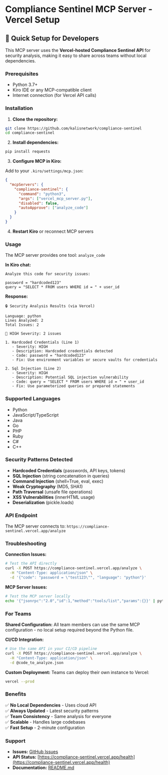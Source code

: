 # Compliance Sentinel MCP Server - Vercel Setup

## 🚀 Quick Setup for Developers

This MCP server uses the **Vercel-hosted Compliance Sentinel API** for security analysis, making it easy to share across teams without local dependencies.

### Prerequisites

- Python 3.7+
- Kiro IDE or any MCP-compatible client
- Internet connection (for Vercel API calls)

### Installation

1. **Clone the repository:**
```bash
git clone https://github.com/kalisnetwork/compliance-sentinel
cd compliance-sentinel
```

2. **Install dependencies:**
```bash
pip install requests
```

3. **Configure MCP in Kiro:**

Add to your `.kiro/settings/mcp.json`:
```json
{
  "mcpServers": {
    "compliance-sentinel": {
      "command": "python3",
      "args": ["vercel_mcp_server.py"],
      "disabled": false,
      "autoApprove": ["analyze_code"]
    }
  }
}
```

4. **Restart Kiro** or reconnect MCP servers

### Usage

The MCP server provides one tool: `analyze_code`

**In Kiro chat:**
```
Analyze this code for security issues:

password = "hardcoded123"
query = "SELECT * FROM users WHERE id = " + user_id
```

**Response:**
```
🔒 Security Analysis Results (via Vercel)

Language: python
Lines Analyzed: 2
Total Issues: 2

🚨 HIGH Severity: 2 issues

1. Hardcoded Credentials (Line 1)
   - Severity: HIGH
   - Description: Hardcoded credentials detected
   - Code: password = "hardcoded123"
   - Fix: Use environment variables or secure vaults for credentials

2. Sql Injection (Line 2)
   - Severity: HIGH
   - Description: Potential SQL injection vulnerability
   - Code: query = "SELECT * FROM users WHERE id = " + user_id
   - Fix: Use parameterized queries or prepared statements
```

### Supported Languages

- Python
- JavaScript/TypeScript
- Java
- Go
- PHP
- Ruby
- C#
- C++

### Security Patterns Detected

- **Hardcoded Credentials** (passwords, API keys, tokens)
- **SQL Injection** (string concatenation in queries)
- **Command Injection** (shell=True, eval, exec)
- **Weak Cryptography** (MD5, SHA1)
- **Path Traversal** (unsafe file operations)
- **XSS Vulnerabilities** (innerHTML usage)
- **Deserialization** (pickle.loads)

### API Endpoint

The MCP server connects to: `https://compliance-sentinel.vercel.app/analyze`

### Troubleshooting

**Connection Issues:**
```bash
# Test the API directly
curl -X POST https://compliance-sentinel.vercel.app/analyze \
  -H "Content-Type: application/json" \
  -d '{"code": "password = \"test123\"", "language": "python"}'
```

**MCP Server Issues:**
```bash
# Test the MCP server locally
echo '{"jsonrpc":"2.0","id":1,"method":"tools/list","params":{}}' | python3 vercel_mcp_server.py
```

### For Teams

**Shared Configuration:**
All team members can use the same MCP configuration - no local setup required beyond the Python file.

**CI/CD Integration:**
```bash
# Use the same API in your CI/CD pipeline
curl -X POST https://compliance-sentinel.vercel.app/analyze \
  -H "Content-Type: application/json" \
  -d @code_to_analyze.json
```

**Custom Deployment:**
Teams can deploy their own instance to Vercel:
```bash
vercel --prod
```

### Benefits

✅ **No Local Dependencies** - Uses cloud API  
✅ **Always Updated** - Latest security patterns  
✅ **Team Consistency** - Same analysis for everyone  
✅ **Scalable** - Handles large codebases  
✅ **Fast Setup** - 2-minute configuration  

### Support

- **Issues:** [GitHub Issues](https://github.com/kalisnetwork/compliance-sentinel/issues)
- **API Status:** [https://compliance-sentinel.vercel.app/health](https://compliance-sentinel.vercel.app/health)
- **Documentation:** [README.md](./README.md)